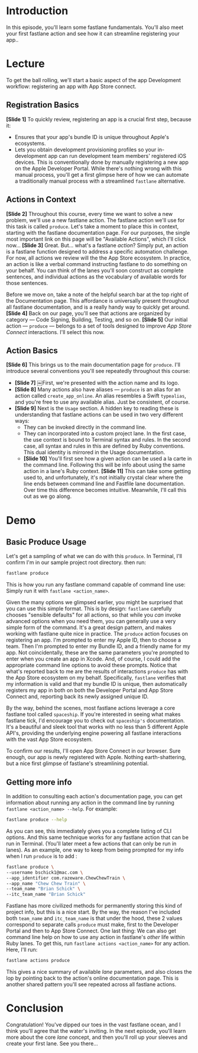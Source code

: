 
# Introduction
In this episode, you'll learn some fastlane fundamentals. You'll also meet your first fastlane action and see how it can streamline registering your app.. 
# Lecture
To get the ball rolling, we'll start a basic aspect of the app Development workflow: registering an app with App Store connect. 
## Registration Basics
**[Slide 1]**
To quickly review, registering an app is a crucial first step, because it:
- Ensures that your app's bundle ID is unique throughout Apple's ecosystems.
- Lets you obtain development provisioning profiles so your in-development app can run development team members' registered iOS devices.
This is conventionally done by manually registering a new app on the Apple Developer Portal. While there's nothing wrong with this manual process, you'll get a first glimpse here of how we can automate a traditionally manual process with a streamlined `fastlane` alternative.
## Actions in Context
**[Slide 2]**
Throughout this course, every time we want to solve a new problem, we'll use a new fastlane action. The fastlane action we'll use for this task is called `produce`. Let's take a moment to place this in context, starting with the fastlane documentation page. For our purposes, the single most important link on this page will be "Available Actions", which I'll click now…
**[Slide 3]** 
Great. But… what's a fastlane *action*? Simply put, an action is a fastlane function designed to address a specific automation challenge. For now, all actions we review will the the App Store ecosystem. In practice, an action is like a verbal command instructing fastlane to do something on your behalf. You can think of the lanes you'll soon construct as complete sentences, and individual actions as the vocabulary of available words for those sentences.
<!-- Editor: Please click slide here to initiate highlight around search bar -->
Before we move on, take a note of the helpful search bar at the top right of the Documentation page. This affordance is universally present throughout all fastlane documentation, and is a really handy way to quickly get around.
**[Slide 4]**
Back on our page, you'll see that actions are organized by category — Code Signing, Building, Testing, and so on. 
**[Slide 5]**
Our initial action — `produce` — belongs to a set of tools designed to improve *App Store Connect* interactions. I'll select this now.
## Action Basics
**[Slide 6]** 
This brings us to the main documentation page for `produce`. I'll introduce several conventions you'll see repeatedly throughout this course:
- **[Slide 7]** ￼First, we're presented with the action name and its logo.
- **[Slide 8]** Many actions also have aliases — `produce` is an alias for an action called `create_app_online`. An alias resembles a Swift `typealias`, and you're free to use any available alias. Just be consistent, of course.
- **[Slide 9]** Next is the `Usage` section. A hidden key to reading these is understanding that fastlane actions can be used in two very different ways:
	- They can be invoked directly in the command line. 
	- They can incorporated into a custom project lane. 
	In the first case, the use context is bound to Terminal syntax and rules. In the second case, all syntax and rules in this are defined by Ruby conventions.
	This dual identity is mirrored in the Usage documentation. 
	- **[Slide 10]** You'll first see how a given action can be used a la carte in the command line. Following this will be info about using the same action in a lane's Ruby context.
		**[Slide 11]** This can take some getting used to, and unfortunately, it's not initially crystal clear where the line ends between command line and Fastfile lane documentation. Over time this difference becomes intuitive. Meanwhile, I'll call this out as we go along.
# Demo
## Basic Produce Usage
Let's get a sampling of what we can do with this `produce`.
In Terminal, I'll confirm I'm in our sample project root directory. then run:
```bash
fastlane produce
```
This is how you run any fastlane command capable of command line use: Simply run it with `fastlane <action_name>`. 
<!-- 
2018.01-10
I need to include a quick callout of the more proper form "bundle exec fastlane", but I'm waiting for feedback on some fine points of this from the fastlane team 
-->
Given the many options we glimpsed earlier, you might be surprised that you can use this simple format. This is by design: `fastlane` carefully chooses "sensible defaults" for all actions, so that while you *can* invoke advanced options when you need them, you can generally use a very simple form of the command. It's a great design pattern, and makes working with fastlane quite nice in practice.
The `produce` action focuses on registering an app. I'm prompted to enter my Apple ID, then to choose a team. Then I'm prompted to enter my Bundle ID, and a friendly name for my app. Not coincidentally, these are the same parameters you're prompted to enter when you create an app in Xcode. And, of course, I could add the appropriate command line options to avoid these prompts.
Notice that what's reported back to me are the results of interactions `produce` has with the App Store ecosystem on my behalf.  Specifically, `fastlane` verifies that my information is valid and that my bundle ID is unique, then automatically registers my app in both on both the Developer Portal and App Store Connect and, reporting back its newly assigned unique ID.
<!-- Pull up Spaceship site -->
By the way, behind the scenes, most fastlane actions leverage a core fastlane tool called `spaceship`. If you're interested in seeing what makes fastlane tick, I'd encourage you to check out `spaceship's` documentation. It's a beautiful and sleek tool that works with no less than 5 different Apple API's, providing the underlying engine powering all fastlane interactions with the vast App Store ecosystem.
<!-- Pull up App Store Connect -->
To confirm our results, I'll open App Store Connect in our browser. Sure enough, our app is newly registered with Apple. Nothing earth-shattering, but a nice first glimpse of fastlane's streamlining potential.
## Getting more info
In addition to consulting each action's documentation page, you can get information about running any action in the command line by running `fastlane <action_name> --help`. For example: 
```bash
fastlane produce --help
```
As you can see, this immediately gives you a complete listing of CLI options. And this same technique works for any fastlane action that can be run in Terminal. (You'll later meet a few actions that can only be run in lanes).
As an example, one way to keep from being prompted for my info when I run `produce` is to add :
```bash
fastlane produce \
--username bschick1@mac.com \
--app_identifier com.razeware.ChewChewTrain \
--app_name "Chew Chew Train" \
--team_name "Brian Schick" \
--itc_team_name "Brian Schick"
```
Fastlane has more civilized methods for permanently storing this kind of project info, but this is a nice start.
By the way, the reason I've included both `team_name` and `itc_team_name` is that under the hood, these 2 values correspond to separate calls `produce` must make, first to the Developer Portal and then to App Store Connect. 
One last thing: We can also get command line help on how to use any action in fastlane's *other* life within Ruby lanes. To get this, run `fastlane actions <action_name>` for any action. Here, I'll run:
```bash
fastlane actions produce
```
This gives a nice summary of available *lane* parameters, and also closes the lop by pointing back to the action's online documentation page. This is another shared pattern you'll see repeated across all fastlane actions.
# Conclusion
Congratulation! You've dipped our toes in the vast fastlane ocean, and I think you'll agree that the water's inviting.
In the next episode, you'll learn more about the core *lane* concept, and then you'll roll up your sleeves and create your first lane. See you there…